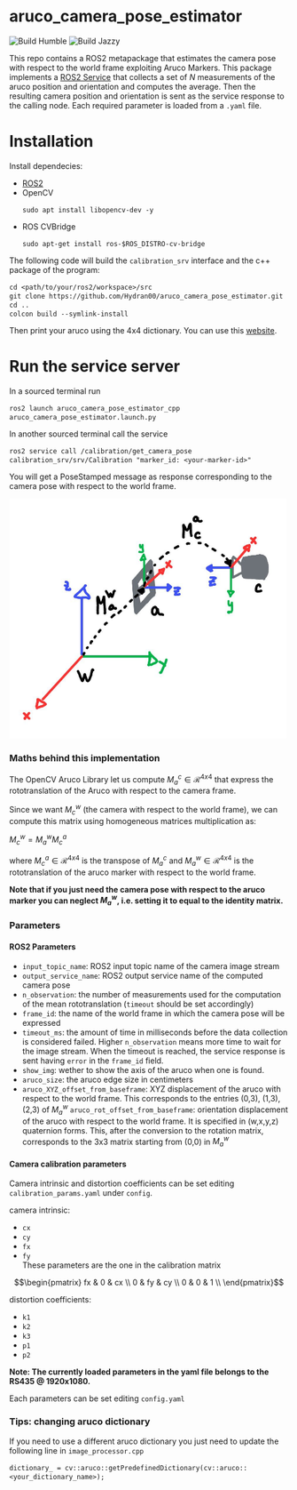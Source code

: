 # aruco_camera_pose_estimator
![Build Humble](https://github.com/Hydran00/aruco_camera_pose_estimator/actions/workflows/humble.yml/badge.svg)  ![Build Jazzy](https://github.com/Hydran00/aruco_camera_pose_estimator/actions/workflows/jazzy.yml/badge.svg)  

This repo contains a ROS2 metapackage that estimates the camera pose with respect to the world frame exploiting Aruco Markers. This package implements a [ROS2 Service](https://docs.ros.org/en/humble/Tutorials/Beginner-CLI-Tools/Understanding-ROS2-Services/Understanding-ROS2-Services.html) that collects a set of $N$ measurements of the aruco position and orientation and computes the average. Then the resulting camera position and orientation is sent as the service response to the calling node. Each required parameter is loaded from a `.yaml` file.

# Installation
Install dependecies:
- [ROS2](https://docs.ros.org/en/humble/Installation.html)
- OpenCV
  ```
  sudo apt install libopencv-dev -y
  ```
- ROS CVBridge
  ```
  sudo apt-get install ros-$ROS_DISTRO-cv-bridge
  ```

The following code will build the `calibration_srv` interface and the c++ package of the program:
```
cd <path/to/your/ros2/workspace>/src
git clone https://github.com/Hydran00/aruco_camera_pose_estimator.git
cd .. 
colcon build --symlink-install
```
Then print your aruco using the 4x4 dictionary. You can use this [website](https://chev.me/arucogen/).

# Run the service server
In a sourced terminal run
```
ros2 launch aruco_camera_pose_estimator_cpp aruco_camera_pose_estimator.launch.py
```
In another sourced terminal call the service
```
ros2 service call /calibration/get_camera_pose calibration_srv/srv/Calibration "marker_id: <your-marker-id>"
```
You will get a PoseStamped message as response corresponding to the camera pose with respect to the world frame.

<img src="aruco_camera_pose_estimator_cpp/illustration.jpg" width="500"/>


### Maths behind this implementation
The OpenCV Aruco Library let us compute $M_{a}^{c} \in \mathcal{R}^{4x4}$ that express the rototranslation of the Aruco with respect to the camera frame. 

Since we want $M_{c}^{w}$ (the camera with respect to the world frame), we can compute this matrix using homogeneous matrices multiplication as:

$M_{c}^{w} = M_{a}^{w}  M_{c}^{a}$  

where $M_{c}^{a} \in \mathcal{R}^{4x4}$ is the transpose of $M_{a}^{c}$ and $M_{a}^{w} \in \mathcal{R}^{4x4}$ is the rototranslation of the aruco marker with respect to the world frame.

**Note that if you just need the camera pose with respect to the aruco marker you can neglect $M_{a}^{w}$, i.e. setting it to equal to the identity matrix.**

### Parameters
#### ROS2 Parameters
  - `input_topic_name`: ROS2 input topic name of the camera image stream
  - `output_service_name`: ROS2 output service name of the computed camera pose
  - `n_observation`: the number of measurements used for the computation of the mean rototranslation (`timeout` should be set accordingly)
  - `frame_id`: the name of the world frame in which the camera pose will be expressed
  - `timeout_ms`: the amount of time in milliseconds before the data collection is considered failed. Higher `n_observation` means more time to wait for the image stream. When the timeout is reached, the service response is sent having `error` in the `frame_id` field.  
  - `show_img`: wether to show the axis of the aruco when one is found.
  - `aruco_size`: the aruco edge size in centimeters
  - `aruco_XYZ_offset_from_baseframe`: XYZ displacement of the aruco with respect to the world frame. This corresponds to the entries (0,3), (1,3), (2,3) of $M_{a}^{w}$
  `aruco_rot_offset_from_baseframe`: orientation displacement of the aruco with respect to the world frame. It is specified in (w,x,y,z) quaternion forms. This, after the conversion to the rotation matrix, corresponds to the 3x3 matrix starting from (0,0) in $M_{a}^{w}$
#### Camera calibration parameters
Camera intrinsic and distortion coefficients can be set editing `calibration_params.yaml` under `config`.

camera intrinsic:
  - `cx`
  - `cy`
  - `fx`
  - `fy`    
These parameters are the one in the calibration matrix
```math
\begin{pmatrix}
  fx & 0 & cx \\
  0 & fy & cy \\
  0 & 0 & 1 \\
\end{pmatrix}
```
distortion coefficients:
  - `k1`
  - `k2`
  - `k3`
  - `p1`
  - `p2`

**Note: The currently loaded parameters in the yaml file belongs to the RS435 @ 1920x1080.**

Each parameters can be set editing `config.yaml`

### Tips: changing aruco dictionary
If you need to use a different aruco dictionary you just need to update the following line in `image_processor.cpp`

```
dictionary_ = cv::aruco::getPredefinedDictionary(cv::aruco::<your_dictionary_name>);
```
